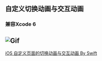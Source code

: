 ## 自定义切换动画与交互动画
### 兼容Xcode 6
![Gif](https://raw.githubusercontent.com/zhangao0086/iOS_AnimatedTransition/master/preview.gif)
----
<a href="http://blog.csdn.net/zhangao0086/article/details/38459937" target="_blank">iOS 自定义页面的切换动画与交互动画 By Swift</a>
